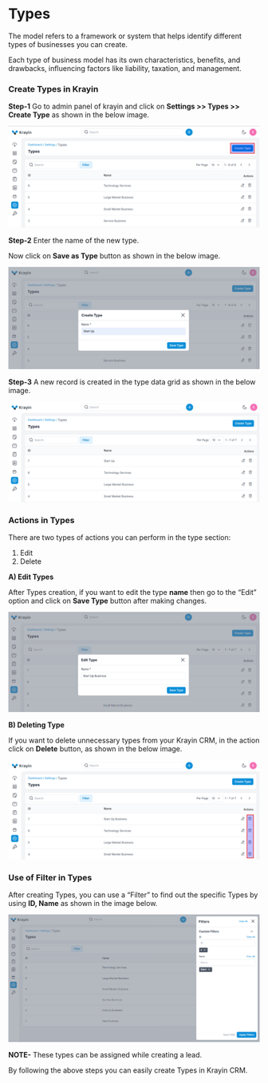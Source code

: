 # Types 

The model refers to a framework or system that helps identify different types of businesses you can create. 

Each type of business model has its own characteristics, benefits, and drawbacks, influencing factors like liability, taxation, and management. 

### Create Types in Krayin

**Step-1** Go to admin panel of krayin and click on **Settings >> Types >> Create Type** as shown in the below image.

![Type](../../assets/2.x/images/setting/type.png)

**Step-2** Enter the name of the new type. 

Now click on **Save as Type** button as shown in the below image.

![Create Type](../../assets/2.x/images/setting/createType.png)

**Step-3** A new record is created in the type data grid as shown in the below image.

![Type Grid](../../assets/2.x/images/setting/typeGrid.png)

### Actions in Types

There are two types of actions you can perform in the type section:

1) Edit
2) Delete

**A) Edit Types**

After Types creation, if you want to edit the type **name** then go to the “Edit” option and click on **Save Type** button after making changes.

![Types edit](../../assets/2.x/images/setting/editType.png)

**B) Deleting Type**

If you want to delete unnecessary types from your Krayin CRM, in the action click on **Delete** button, as shown in the below image.

![Delete Grid](../../assets/2.x/images/setting/deleteType.png)

### Use of Filter in Types 

After creating Types, you can use a “Filter” to find out the specific Types by using **ID, Name** as shown in the image below.

![Grid](../../assets/2.x/images/setting/typeFilter.png)

**NOTE-** These types can be assigned while creating a lead. 

By following the above steps you can easily create Types in Krayin CRM.
